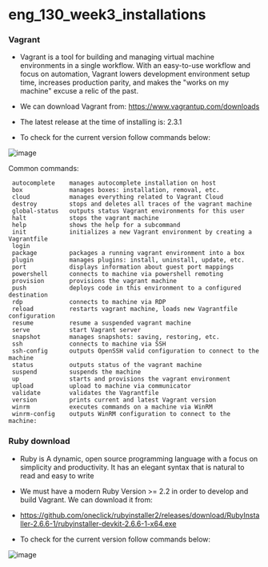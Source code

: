 # eng_130_week3_installations

### Vagrant

- Vagrant is a tool for building and managing virtual machine environments in a single workflow. With an easy-to-use workflow and focus on automation, Vagrant lowers development environment setup time, increases production parity, and makes the "works on my machine" excuse a relic of the past.

- We can download Vagrant from: https://www.vagrantup.com/downloads
- The latest release at the time of installing is: 2.3.1
- To check for the current version follow commands below:

![image](https://user-images.githubusercontent.com/115165899/196390459-eef29c90-2e18-4a86-ae7b-0885f0de33a7.png)


Common commands:

     autocomplete    manages autocomplete installation on host
     box             manages boxes: installation, removal, etc.
     cloud           manages everything related to Vagrant Cloud
     destroy         stops and deletes all traces of the vagrant machine
     global-status   outputs status Vagrant environments for this user
     halt            stops the vagrant machine
     help            shows the help for a subcommand
     init            initializes a new Vagrant environment by creating a Vagrantfile
     login
     package         packages a running vagrant environment into a box
     plugin          manages plugins: install, uninstall, update, etc.
     port            displays information about guest port mappings
     powershell      connects to machine via powershell remoting
     provision       provisions the vagrant machine
     push            deploys code in this environment to a configured destination
     rdp             connects to machine via RDP
     reload          restarts vagrant machine, loads new Vagrantfile configuration
     resume          resume a suspended vagrant machine
     serve           start Vagrant server
     snapshot        manages snapshots: saving, restoring, etc.
     ssh             connects to machine via SSH
     ssh-config      outputs OpenSSH valid configuration to connect to the machine
     status          outputs status of the vagrant machine
     suspend         suspends the machine
     up              starts and provisions the vagrant environment
     upload          upload to machine via communicator
     validate        validates the Vagrantfile
     version         prints current and latest Vagrant version
     winrm           executes commands on a machine via WinRM
     winrm-config    outputs WinRM configuration to connect to the machine:
     
### Ruby download

- Ruby is A dynamic, open source programming language with a focus on simplicity and productivity. It has an elegant syntax that is natural to read and easy to write

- We must have a modern Ruby Version >= 2.2 in order to develop and build Vagrant. We can download it from:
- https://github.com/oneclick/rubyinstaller2/releases/download/RubyInstaller-2.6.6-1/rubyinstaller-devkit-2.6.6-1-x64.exe
- To check for the current version follow commands below:

![image](https://user-images.githubusercontent.com/115165899/196391428-39cad45b-0a1d-4375-9ab1-7b703d24be88.png)

     
     
     
     
     
     
     
     
     
